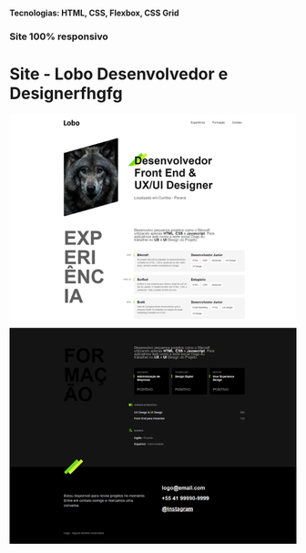 <h4>Tecnologias: HTML, CSS, Flexbox, CSS Grid</h4>
<h3>Site 100% responsivo</h3>

# Site - Lobo Desenvolvedor e Designerfhgfg
<img src="https://github.com/dieegobs/Lobo---Desenvolvedor-e-Designer/blob/main/img/lobo.png?raw=true"/>
